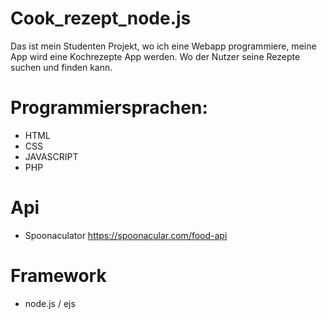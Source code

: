 # Cook_rezept_node.js

Das ist mein Studenten Projekt, wo ich eine Webapp programmiere, meine App wird eine Kochrezepte App werden. Wo der Nutzer seine Rezepte suchen und finden kann. 

# Programmiersprachen:

  - HTML
  - CSS
  - JAVASCRIPT
  - PHP
  
# Api

  - Spoonaculator https://spoonacular.com/food-api



# Framework

  - node.js / ejs
  
